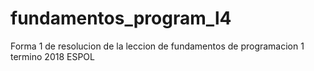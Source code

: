 # fundamentos_program_l4
Forma 1 de resolucion de la leccion de fundamentos de programacion 1 termino 2018 ESPOL
